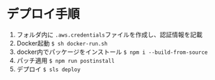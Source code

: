 # デプロイ手順

1. フォルダ内に `.aws.credentials`ファイルを作成し、認証情報を記載
2. Docker起動
  `$ sh docker-run.sh`
3. docker内でパッケージをインストール
  `$ npm i --build-from-source`
4. パッチ適用
  `$ npm run postinstall`
5. デプロイ
  `$ sls deploy`
